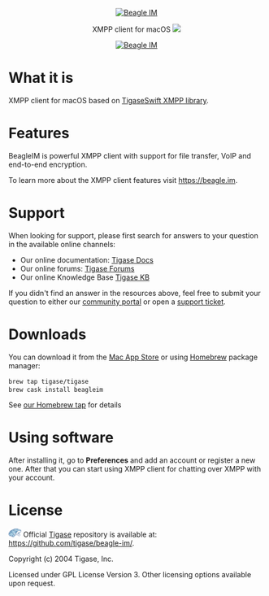 <p align="center">
  <a href="https://beagle.im/">
    <img
      alt="Beagle IM"
      src="https://beagle.im/img/services/darkOrLight.png"
      width="400"
    />
  </a>
</p>

<p align="center">
  XMPP client for macOS <img src="https://github.com/tigaseinc/website-assets/blob/master/tigase/images/tigase-logo.png?raw=true" width="25px"/>
</p>

<p align="center">
  <a href="https://itunes.apple.com/us/app/beagleim-by-tigase-inc/id1445349494?l=pl&ls=1&mt=12">
    <img
      alt="Beagle IM"
      src="https://linkmaker.itunes.apple.com/assets/shared/badges/en-us/macappstore-lrg.svg"
    />
  </a>
</p>

# What it is

XMPP client for macOS based on [TigaseSwift XMPP library](https://github.com/tigaseinc/tigase-swift).

# Features

BeagleIM is powerful XMPP client with support for file transfer, VoIP and end-to-end encryption.

To learn more about the XMPP client features visit https://beagle.im.

# Support

When looking for support, please first search for answers to your question in the available online channels:

* Our online documentation: [Tigase Docs](https://docs.tigase.net)
* Our online forums: [Tigase Forums](https://help.tigase.net/portal/community)
* Our online Knowledge Base [Tigase KB](https://help.tigase.net/portal/kb)

If you didn't find an answer in the resources above, feel free to submit your question to either our
[community portal](https://help.tigase.net/portal/community) or open a [support ticket](https://help.tigase.net/portal/newticket).

# Downloads

You can download it from the [Mac App Store](https://itunes.apple.com/us/app/beagleim-by-tigase-inc/id1445349494?l=pl&ls=1&mt=1) or using [Homebrew](https://brew.sh/) package manager:
```
brew tap tigase/tigase
brew cask install beagleim
```

See [our Homebrew tap](https://github.com/tigase/homebrew-tigase) for details

# Using software

After installing it, go to **Preferences** and add an account or register a new one. After that you can start using XMPP client for chatting over XMPP with your account.

# License

<img alt="Tigase Tigase Logo" src="https://github.com/tigase/website-assets/blob/master/tigase/images/tigase-logo.png?raw=true" width="25"/> Official <a href="https://tigase.net/">Tigase</a> repository is available at: https://github.com/tigase/beagle-im/.

Copyright (c) 2004 Tigase, Inc.

Licensed under GPL License Version 3. Other licensing options available upon request.
